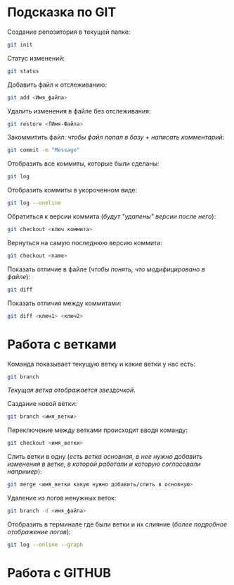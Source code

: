 # Подсказка по GIT

Создание репозитория в текущей папке:
```sh
git init
```
Статус изменений:
```sh
git status
```
Добавить файл к отслеживанию:
```sh
git add <Имя_файла>
```
Удалить изменения в файле без отслеживания:
```sh
git restore <fИмя-Файла>
```
Закоммитить файл: *чтобы файл попал в базу + написать комментарий*:
```sh
git commit -m "Message"
```
Отобразить все коммиты, которые были сделаны:
```sh
git log
```
Отобразить коммиты в укороченном виде:
```sh
git log --oneline
```
Обратиться к версии коммита (*будут "удалены" версии после него*):
```sh
git checkout <ключ коммита>
```
Вернуться на самую последнюю версию коммита:
```sh
git checkout <name>
```
Показать отличие в файле (*чтобы понять, что модифицировано в файле*):
```sh
git diff
```
Показать отличия между коммитами:
```sh
git diff <ключ1> <ключ2>
```

# Работа с ветками
Команда показывает текущую ветку и какие ветки у нас есть:
```sh
git branch
```
*Текущая ветка отображается звездочкой*.

Саздание новой ветки:
```sh
git branch <имя_ветки>
```
Переключение между ветками происходит вводя команду:
```sh
git checkout <имя_ветки>
```

Слить ветки в одну (*есть ветка основная, в нее нужно добавить изменения в ветке, в которой работали и которую согласовали например*):
```sh
git merge <имя_ветки какую нужно добавить/слить в основную>
```

Удаление из логов ненужных веток:
```sh
git branch -d <имя_файла>
```
Отобразить в терминале где были ветки и их слияние (*более подробное отображение логов*):
```sh
git log --online --graph
```

# Работа с GITHUB



